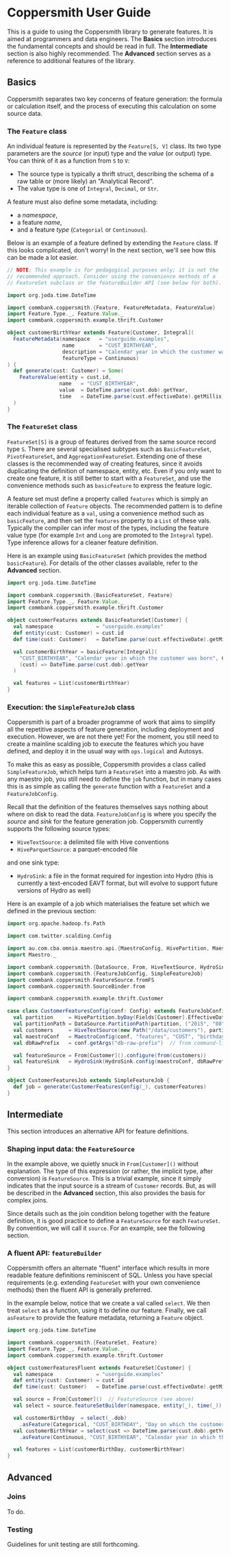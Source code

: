 Coppersmith User Guide
======================

This is a guide to using the Coppersmith library to generate features.
It is aimed at programmers and data engineers.
The **Basics** section introduces the fundamental concepts
and should be read in full.
The **Intermediate** section is also highly recommended.
The **Advanced** section serves as a reference
to additional features of the library.


Basics
------

Coppersmith separates two key concerns of feature generation:
the formula or calculation itself,
and the process of executing this calculation
on some source data.


### The `Feature` class

An individual feature is represented by the `Feature[S, V]` class.
Its two type parameters are
the *source* (or input) type
and the *value* (or output) type.
You can think of it as a function from `S` to `V`:
- The source type is typically a thrift struct,
  describing the schema of a raw table
  or (more likely) an "Analytical Record".
- The value type is one of `Integral`, `Decimal`, or `Str`.

A feature must also define some metadata, including:
- a *namespace*,
- a feature *name*,
- and a feature *type* (`Categorial` or `Continuous`).

Below is an example of a feature defined by extending the `Feature` class.
If this looks complicated, don't worry!
In the next section,
we'll see how this can be made a lot easier.

```scala
// NOTE: This example is for pedagogical purposes only; it is not the
// recommended approach. Consider using the convenience methods of a
// FeatureSet subclass or the featureBuilder API (see below for both).

import org.joda.time.DateTime

import commbank.coppersmith.{Feature, FeatureMetadata, FeatureValue}
import Feature.Type._, Feature.Value._
import commbank.coppersmith.example.thrift.Customer

object customerBirthYear extends Feature[Customer, Integral](
  FeatureMetadata(namespace   = "userguide.examples",
                  name        = "CUST_BIRTHYEAR",
                  description = "Calendar year in which the customer was born",
                  featureType = Continuous)
) {
  def generate(cust: Customer) = Some(
    FeatureValue(entity = cust.id,
                 name   = "CUST_BIRTHYEAR",
                 value  = DateTime.parse(cust.dob).getYear,
                 time   = DateTime.parse(cust.effectiveDate).getMillis)
  )
}
```


### The `FeatureSet` class

`FeatureSet[S]` is a group of features
derived from the same source record type `S`.
There are several specialised subtypes
such as `BasicFeatureSet`, `PivotFeatureSet`, and `AggregationFeatureSet`.
Extending one of these classes is the recommended way of creating features,
since it avoids duplicating the definition of namespace, entity, etc.
Even if you only want to create one feature,
it is still better to start with a `FeatureSet`,
and use the convenience methods such as `basicFeature`
to express the feature logic.

A feature set must define a property called `features`
which is simply an iterable collection of `Feature` objects.
The recommended pattern is to define each individual feature as a `val`,
using a convenience method such as `basicFeature`,
and then set the `features` property to a `List` of these vals.
Typically the compiler can infer most of the types,
including the feature value type
(for example `Int` and `Long` are promoted to the `Integral` type).
Type inference allows for a cleaner feature definition.

Here is an example using `BasicFeatureSet`
(which provides the method `basicFeature`).
For details of the other classes available, refer to the **Advanced** section.

```scala
import org.joda.time.DateTime

import commbank.coppersmith.{BasicFeatureSet, Feature}
import Feature.Type._, Feature.Value._
import commbank.coppersmith.example.thrift.Customer

object customerFeatures extends BasicFeatureSet[Customer] {
  val namespace              = "userguide.examples"
  def entity(cust: Customer) = cust.id
  def time(cust: Customer)   = DateTime.parse(cust.effectiveDate).getMillis

  val customerBirthYear = basicFeature[Integral](
    "CUST_BIRTHYEAR", "Calendar year in which the customer was born", Continuous,
    (cust) => DateTime.parse(cust.dob).getYear
  )

  val features = List(customerBirthYear)
}
```


### Execution: the `SimpleFeatureJob` class

Coppersmith is part of a broader programme of work
that aims to simplify all the repetitive aspects of feature generation,
including deployment and execution.
However, we are not there yet!
For the moment,
you still need to create a mainline scalding job
to execute the features which you have defined,
and deploy it in the usual way
with `ops.logical` and Autosys.

To make this as easy as possible,
Coppersmith provides a class called `SimpleFeatureJob`,
which helps turn a `FeatureSet` into a maestro job.
As with any maestro job,
you still need to define the `job` function,
but in many cases
this is as simple as calling the `generate` function
with a `FeatureSet` and a `FeatureJobConfig`.

Recall that the definition of the features themselves
says nothing about where on disk to read the data.
`FeatureJobConfig` is where you specify
the *source* and *sink*
for the feature generation job.
Coppersmith currently supports the following source types:

- `HiveTextSource`: a delimited file with Hive conventions
- `HiveParquetSource`: a parquet-encoded file

and one sink type:

- `HydroSink`: a file in the format required for ingestion into Hydro
  (this is currently a text-encoded EAVT format, but will evolve to support
  future versions of Hydro as well)

Here is an example of a job which materialises the feature set
which we defined in the previous section:

```scala
import org.apache.hadoop.fs.Path

import com.twitter.scalding.Config

import au.com.cba.omnia.maestro.api.{MaestroConfig, HivePartition, Maestro}
import Maestro._

import commbank.coppersmith.{DataSource, From, HiveTextSource, HydroSink}
import commbank.coppersmith.{FeatureJobConfig, SimpleFeatureJob}
import commbank.coppersmith.FeatureSource.fromFS
import commbank.coppersmith.SourceBinder.from

import commbank.coppersmith.example.thrift.Customer

case class CustomerFeaturesConfig(conf: Config) extends FeatureJobConfig[Customer] {
  val partition     = HivePartition.byDay(Fields[Customer].EffectiveDate, "yyyy-MM-dd")
  val partitionPath = DataSource.PartitionPath(partition, ("2015", "08", "28"))
  val customers     = HiveTextSource(new Path("/data/customers"), partitionPath)
  val maestroConf   = MaestroConfig(conf, "features", "CUST", "birthdays")
  val dbRawPrefix   = conf.getArgs("db-raw-prefix")  // from command-line option

  val featureSource = From[Customer]().configure(from(customers))
  val featureSink   = HydroSink(HydroSink.config(maestroConf, dbRawPrefix))
}

object CustomerFeaturesJob extends SimpleFeatureJob {
  def job = generate(CustomerFeaturesConfig(_), customerFeatures)
}
```


Intermediate
------------

This section introduces an alternative API for feature definitions.


### Shaping input data: the `FeatureSource`

In the example above,
we quietly snuck in `From[Customer]()` without explanation.
The type of this expression
(or rather, the implicit type, after conversion)
is `FeatureSource`.
This is a trivial example,
since it simply indicates that
the input source is a stream of `Customer` records.
But, as will be described in the **Advanced** section,
this also provides the basis for complex joins.

Since details such as the join condition
belong together with the feature definition,
it is good practice to define a `FeatureSource`
for each `FeatureSet`.
By convention, we will call it `source`.
For an example, see the following section.


### A fluent API: `featureBuilder`

Coppersmith offers an alternate "fluent" interface
which results in more readable feature definitions
reminiscent of SQL.
Unless you have special requirements
(e.g. extending `FeatureSet` with your own convenience methods)
then the fluent API is generally preferred.

In the example below,
notice that we create a val called `select`.
We then treat `select` as a function,
using it to define our feature.
Finally, we call `asFeature` to provide the feature metadata,
returning a `Feature` object.

```scala
import org.joda.time.DateTime

import commbank.coppersmith.{FeatureSet, Feature}
import Feature.Type._, Feature.Value._
import commbank.coppersmith.example.thrift.Customer

object customerFeaturesFluent extends FeatureSet[Customer] {
  val namespace              = "userguide.examples"
  def entity(cust: Customer) = cust.id
  def time(cust: Customer)   = DateTime.parse(cust.effectiveDate).getMillis

  val source = From[Customer]()  // FeatureSource (see above)
  val select = source.featureSetBuilder(namespace, entity(_), time(_))

  val customerBirthDay  = select(_.dob)
    .asFeature(Categorical, "CUST_BIRTHDAY", "Day on which the customer was born")
  val customerBirthYear = select(cust => DateTime.parse(cust.dob).getYear)
    .asFeature(Continuous, "CUST_BIRTHYEAR", "Calendar year in which the customer was born")

  val features = List(customerBirthDay, customerBirthYear)
}
```


Advanced
--------

### Joins

To do.

### Testing

Guidelines for unit testing are still forthcoming.
